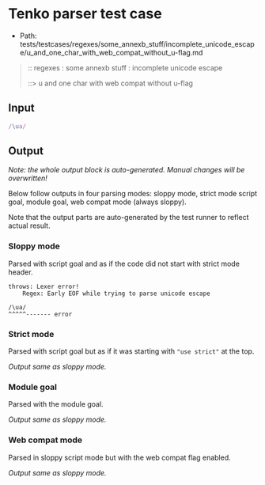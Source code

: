 # Tenko parser test case

- Path: tests/testcases/regexes/some_annexb_stuff/incomplete_unicode_escape/u_and_one_char_with_web_compat_without_u-flag.md

> :: regexes : some annexb stuff : incomplete unicode escape
>
> ::> u and one char with web compat without u-flag

## Input

`````js
/\ua/
`````

## Output

_Note: the whole output block is auto-generated. Manual changes will be overwritten!_

Below follow outputs in four parsing modes: sloppy mode, strict mode script goal, module goal, web compat mode (always sloppy).

Note that the output parts are auto-generated by the test runner to reflect actual result.

### Sloppy mode

Parsed with script goal and as if the code did not start with strict mode header.

`````
throws: Lexer error!
    Regex: Early EOF while trying to parse unicode escape

/\ua/
^^^^^------- error
`````

### Strict mode

Parsed with script goal but as if it was starting with `"use strict"` at the top.

_Output same as sloppy mode._

### Module goal

Parsed with the module goal.

_Output same as sloppy mode._

### Web compat mode

Parsed in sloppy script mode but with the web compat flag enabled.

_Output same as sloppy mode._
